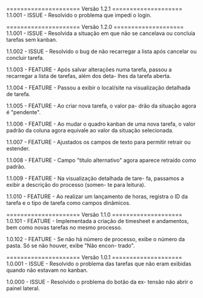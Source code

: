 ===================== Versão 1.2.1 ====================
1.1.001 - ISSUE - Resolvido o problema que impedi o
login.

===================== Versão 1.2.0 ====================
1.1.001 - ISSUE - Resolvida a situação em que não se
cancelava ou concluía tarefas sem kanban.

1.1.002 - ISSUE - Resolvido o bug de não recarregar a
lista após cancelar ou concluir tarefa.

1.1.003 - FEATURE - Após salvar alterações numa tarefa,
passou a recarregar a lista de tarefas, além dos deta-
lhes da tarefa aberta.

1.1.004 - FEATURE - Passou a exibir o local/site na
visualização detalhada de tarefa.

1.1.005 - FEATURE - Ao criar nova tarefa, o valor pa-
drão da situação agora é "pendente".

1.1.006 - FEATURE - Ao mudar o quadro kanban de uma
nova tarefa, o valor padrão da coluna agora equivale ao
valor da situação selecionada.

1.1.007 - FEATURE - Ajustados os campos de texto para
permitir retrair ou estender.

1.1.008 - FEATURE - Campo "título alternativo" agora
aparece retraído como padrão.

1.1.009 - FEATURE - Na visualização detalhada de tare-
fa, passamos a exibir a descrição do processo (somen-
te para leitura).

1.1.010 - FEATURE - Ao realizar um lançamento de horas,
registra o ID da tarefa e o tipo de tarefa como campos
dinâmicos.

===================== Versão 1.1.0 ====================
1.0.101 - FEATURE - Implementada a criação de timesheet
e andamentos, bem como novas tarefas no mesmo processo.

1.0.102 - FEATURE - Se não há número de processo, exibe
o número da pasta. Só se não houver, exibe "Não encon-
trado".

===================== Versão 1.0.1 ====================
1.0.001 - ISSUE - Resolvido o problema das tarefas que
não eram exibidas quando não estavam no kanban.

1.0.000 - ISSUE - Resolvido o problema do botão da ex-
tensão não abrir o painel lateral.
